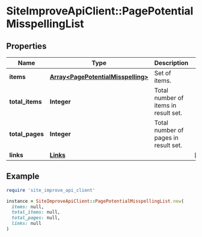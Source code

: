 # SiteImproveApiClient::PagePotentialMisspellingList

## Properties

| Name | Type | Description | Notes |
| ---- | ---- | ----------- | ----- |
| **items** | [**Array&lt;PagePotentialMisspelling&gt;**](PagePotentialMisspelling.md) | Set of items. |  |
| **total_items** | **Integer** | Total number of items in result set. |  |
| **total_pages** | **Integer** | Total number of pages in result set. |  |
| **links** | [**Links**](Links.md) |  | [optional] |

## Example

```ruby
require 'site_improve_api_client'

instance = SiteImproveApiClient::PagePotentialMisspellingList.new(
  items: null,
  total_items: null,
  total_pages: null,
  links: null
)
```

